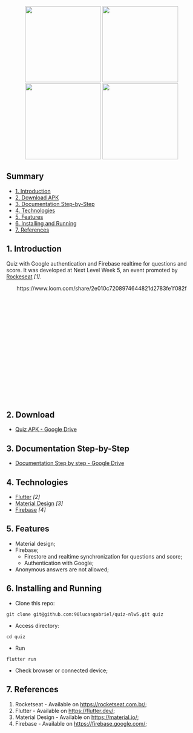 <div align="center">
<img src="https://user-images.githubusercontent.com/9625765/116822605-1010b680-ab56-11eb-9e7e-e245ec40286a.png" width="200px" /> <img src="https://user-images.githubusercontent.com/9625765/116822618-24ed4a00-ab56-11eb-9f92-044ab6b9345c.png" width="200px" /> <img src="https://user-images.githubusercontent.com/9625765/116822629-333b6600-ab56-11eb-9157-bd6b944a1ac2.png" width="200px" /> <img src="https://user-images.githubusercontent.com/9625765/116822637-3df5fb00-ab56-11eb-82a9-746f85306dd9.png" width="200px" /> 
  
</div>

## Summary
  - [1. Introduction](#1-introduction)
  - [2. Download APK](#2-download-apk)
  - [3. Documentation Step-by-Step](#3-documentation-step-by-step)
  - [4. Technologies](#4-technologies)
  - [5. Features](#5-features)
  - [6. Installing and Running](#6-installing-and-running)
  - [7. References](#7-references)

## 1. Introduction
Quiz with Google authentication and Firebase realtime for questions and score. It was developed at Next Level Week 5, an event promoted by [Rockeseat](https://rocketseat.com.br/) _[1]_. 
<div align="center" style="height: 300px; overflow: hidden">
  https://www.loom.com/share/2e010c7208974644821d2783fe1f082f
  
</div>

## 2. Download
- [Quiz APK - Google Drive](https://drive.google.com/file/d/1Ni4J0IacYYcwHtCxI78EH8JCdihhR4Sk/)

## 3. Documentation Step-by-Step
- [Documentation Step by step - Google Drive](https://docs.google.com/document/d/1Ttgjbk-vfKiED16oFr7kuHI49H_pHp7hZeVqiCYuuss/)

## 4. Technologies
- [Flutter](https://flutter.dev/) _[2]_
- [Material Design](https://material.io/) _[3]_
- [Firebase](https://firebase.google.com/) _[4]_

## 5. Features
- Material design;
- Firebase;
  - Firestore and realtime synchronization for questions and score;
  - Authentication with Google; 
- Anonymous answers are not allowed;

## 6. Installing and Running
- Clone this repo:
```
git clone git@github.com:90lucasgabriel/quiz-nlw5.git quiz
```

- Access directory:
```
cd quiz
```

- Run
```
flutter run
```

- Check browser or connected device;


## 7. References
1. Rocketseat - Available on https://rocketseat.com.br/;
2. Flutter - Available on https://flutter.dev/;
3. Material Design - Available on https://material.io/;
4. Firebase - Available on https://firebase.google.com/;
